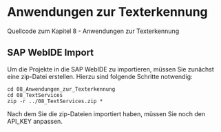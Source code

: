 # Anwendungen zur Texterkennung

Quellcode zum Kapitel 8 - Anwendungen zur Texterkennung

## SAP WebIDE Import

Um die Projekte in die SAP WebIDE zu importieren, müssen Sie zunächst eine zip-Datei erstellen. Hierzu sind folgende Schritte notwendig:

```shell
cd 08_Anwendungen_zur_Texterkennung
cd 08_TextServices
zip -r ../08_TextServices.zip *
```

Nach dem Sie die zip-Dateien importiert haben, müssen Sie noch den API_KEY anpassen.